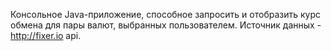 Консольное Java-приложение, способное запросить и отобразить курс обмена для пары валют, выбранных пользователем.
Источник данных - http://fixer.io api.


